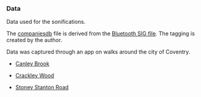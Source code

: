 ### Data

Data used for the sonifications. 

The [companiesdb](companiesdb.csv) file is derived from the [Bluetooth SIG file](https://www.bluetooth.com/specifications/assigned-numbers/company-identifiers/). The tagging is created by the author. 

Data was captured through an app on walks around the city of Coventry. 

*  [Canley Brook](canleybrook)

*  [Crackley Wood](crackley)

*  [Stoney Stanton Road](stoney_stanton)



